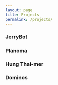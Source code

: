 ```yaml
---
layout: page
title: Projects
permalink: /projects/
---
```


### JerryBot

### Planoma

### Hung Thai-mer

### Dominos
